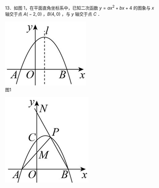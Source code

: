 13．如图 1，在平面直角坐标系中，已知二次函数 $y = a x ^ { 2 } + b x + 4$ 的图象与 $x$ 轴交于点 $A { \big ( } { - } 2 , 0 { \big ) }$ ，$B \left( 4 , 0 \right)$ ，与 $y$ 轴交于点 $C$ ．

![](<../../qs_image_DB/专题3-1_二次函数中的10类定值、定点问题（解析版）/7823b71e637cad56d38374cfbf92d0285fea43d8d8177f6a14b1fd1daca0651f.jpg>)  
图1

![](<../../qs_image_DB/专题3-1_二次函数中的10类定值、定点问题（解析版）/69894ad5c190f8964c868a7dcaf34b28fe42125211cecb79aac437fc8c3673fe.jpg>)  
